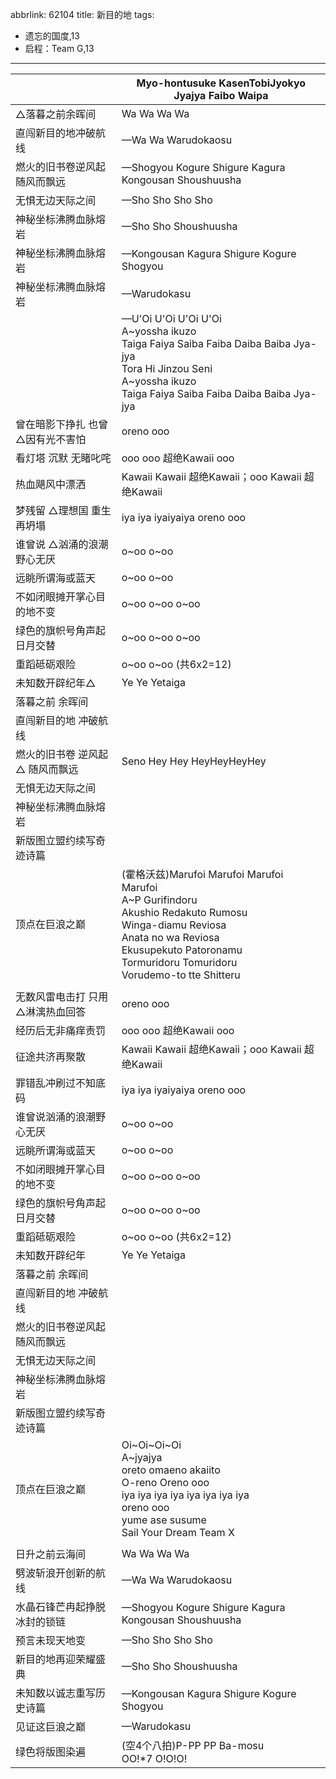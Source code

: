 abbrlink: 62104
title: 新目的地
tags:
  - 遗忘的国度,13
  - 启程：Team G,13
---
|      |Myo-hontusuke KasenTobiJyokyo<br>Jyajya Faibo Waipa<br>|
|--|--|
|△落暮之前余晖间|Wa Wa Wa Wa|
|直闯新目的地冲破航线|—Wa Wa Warudokaosu|
|燃火的旧书卷逆风起随风而飘远|—Shogyou Kogure Shigure Kagura Kongousan Shoushuusha|
|无惧无边天际之间|—Sho Sho Sho Sho|
|神秘坐标沸腾血脉熔岩|—Sho Sho Shoushuusha|
|神秘坐标沸腾血脉熔岩|—Kongousan Kagura Shigure Kogure Shogyou |
|神秘坐标沸腾血脉熔岩|—Warudokasu|
|      |—U'Oi U'Oi U'Oi U'Oi <br>A~yossha ikuzo<br>Taiga Faiya Saiba Faiba Daiba Baiba Jya-jya<br>Tora Hi Jinzou Seni<br>A~yossha ikuzo<br>Taiga Faiya Saiba Faiba Daiba Baiba Jya-jya|
|曾在暗影下挣扎 也曾△因有光不害怕|oreno ooo|
|看灯塔 沉默 无睹叱咤|ooo ooo 超绝Kawaii ooo|
|热血飓风中漂洒|Kawaii Kawaii 超绝Kawaii；ooo Kawaii 超绝Kawaii|
|梦残留 △理想国 重生再坍塌|iya iya iyaiyaiya oreno ooo|
|谁曾说 △汹涌的浪潮 野心无厌|o~oo o~oo|
|远眺所谓海或蓝天|o~oo o~oo|
|不如闭眼摊开掌心目的地不变|o~oo o~oo o~oo|
|绿色的旗帜号角声起日月交替|o~oo o~oo o~oo|
|重蹈砥砺艰险|o~oo o~oo (共6x2=12)|
|未知数开辟纪年△|Ye Ye Yetaiga|
|落暮之前 余晖间|      |
|直闯新目的地 冲破航线|      |
|燃火的旧书卷 逆风起△ 随风而飘远|Seno Hey Hey HeyHeyHeyHey|
|无惧无边天际之间|      |
|神秘坐标沸腾血脉熔岩|      |
|新版图立盟约续写奇迹诗篇|      |
|顶点在巨浪之巅|(霍格沃兹)Marufoi Marufoi Marufoi Marufoi<br>A~P Gurifindoru<br>Akushio Redakuto Rumosu<br>Winga-diamu Reviosa<br>Anata no wa Reviosa<br>Ekusupekuto Patoronamu<br>Tormuridoru Tomuridoru<br>Vorudemo-to tte Shitteru|
|      |      |
|无数风雷电击打 只用△淋漓热血回答|oreno ooo|
|经历后无非痛痒责罚|ooo ooo 超绝Kawaii ooo|
|征途共济再聚散|Kawaii Kawaii 超绝Kawaii；ooo Kawaii 超绝Kawaii|
|罪错乱冲刷过不知底码|iya iya iyaiyaiya oreno ooo|
|谁曾说汹涌的浪潮野心无厌|o~oo o~oo|
|远眺所谓海或蓝天|o~oo o~oo|
|不如闭眼摊开掌心目的地不变|o~oo o~oo o~oo|
|绿色的旗帜号角声起日月交替|o~oo o~oo o~oo|
|重蹈砥砺艰险|o~oo o~oo (共6x2=12)|
|未知数开辟纪年|Ye Ye Yetaiga|
|落暮之前 余晖间|      |
|直闯新目的地 冲破航线|      |
|燃火的旧书卷逆风起随风而飘远|      |
|无惧无边天际之间|      |
|神秘坐标沸腾血脉熔岩|      |
|新版图立盟约续写奇迹诗篇|      |
|顶点在巨浪之巅|Oi~Oi~Oi~Oi<br>A~jyajya<br>oreto omaeno akaiito<br>O-reno Oreno ooo<br>iya iya iya iya iya iya iya iya<br>oreno ooo<br>yume ase susume<br>Sail Your Dream Team X|
|      |      |
|日升之前云海间|Wa Wa Wa Wa|
|劈波斩浪开创新的航线|—Wa Wa Warudokaosu|
|水晶石锋芒冉起挣脱冰封的锁链|—Shogyou Kogure Shigure Kagura Kongousan Shoushuusha|
|预言未现天地变|—Sho Sho Sho Sho|
|新目的地再迎荣耀盛典|—Sho Sho Shoushuusha|
|未知数以诚志重写历史诗篇|—Kongousan Kagura Shigure Kogure Shogyou |
|见证这巨浪之巅|—Warudokasu|
|绿色将版图染遍|(空4个八拍)P-PP PP Ba-mosu<br>OO!*7 O!O!O!|